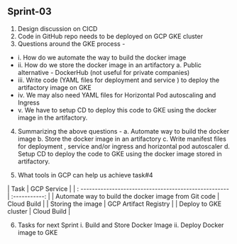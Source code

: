 ## Sprint-03

1. Design discussion on CICD
2. Code in GitHub repo needs to be deployed on GCP GKE cluster
3. Questions around the GKE process - 
 - i. How do we automate the way to build the docker image
 - ii. How do we store the docker image in an artifactory 
     a. Public alternative - DockerHub (not useful for private companies)
 - iii. Write code (YAML files for deployment and service ) to deploy the artifactory image on GKE
 - iv. We may also need YAML files for Horizontal Pod autoscaling and Ingress
 - v. We have to setup CD to deploy this code to GKE using the docker image in the artifactory.

 4. Summarizing the above questions - 
   a. Automate way to build the docker image
   b. Store the docker image in an artifactory
   c. Write manifest files for deployment , service and/or ingress and horizontal pod autoscaler
   d. Setup CD to deploy the code to GKE using the docker image stored in artifactory.

5. What tools in GCP can help us achieve task#4 

| Task | GCP Service |
| : ---------------------------------------------------- | :-----------: |
| Automate way to build the docker image from Git code | Cloud Build |
| Storing the image | GCP Artifact Registry | 
| Deploy to GKE cluster | Cloud Build |  

6. Tasks for next Sprint
   i. Build and Store Docker Image
   ii. Deploy Docker image to GKE

